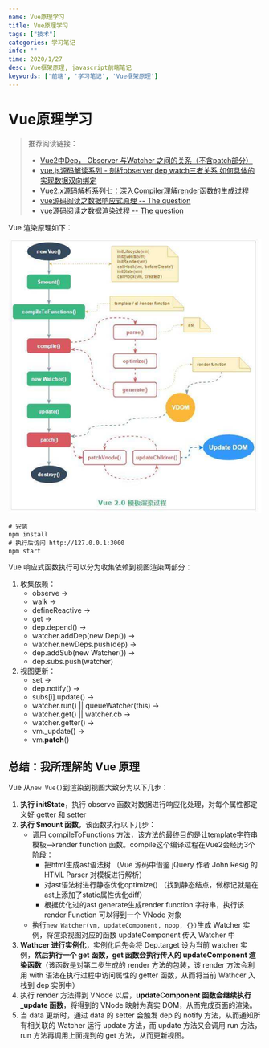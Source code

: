 ```yaml
---
name: Vue原理学习
title: Vue原理学习
tags: ["技术"]
categories: 学习笔记
info: ""
time: 2020/1/27
desc: Vue框架原理, javascript前端笔记
keywords: ['前端', '学习笔记', 'Vue框架原理']
---
```


# Vue原理学习

> 推荐阅读链接：
> - [Vue2中Dep， Observer 与Watcher 之间的关系（不含patch部分）
>   ](https://github.com/AnnVoV/blog/blob/master/js/vue2%20Dep%20Observer%20%E4%B8%8E%20Watcher%E4%B9%8B%E9%97%B4%E7%9A%84%E5%85%B3%E8%81%94.md)
> - [vue.js源码解读系列 - 剖析observer,dep,watch三者关系 如何具体的实现数据双向绑定](https://blog.seosiwei.com/detail/24)
> - [Vue2.x源码解析系列七：深入Compiler理解render函数的生成过程](https://juejin.im/post/5b68fe48e51d4519125369b6)
> - [vue源码阅读之数据响应式原理 -- The question](https://juejin.im/post/5ce23e16e51d4510664d162c#heading-3)
> - [vue源码阅读之数据渲染过程 -- The question](https://juejin.im/post/5ce263bf518825645c34cd4e)

Vue 渲染原理如下：

![vue渲染原理](./images/vue-study.jpg)

```shell
# 安装
npm install
# 执行后访问 http://127.0.0.1:3000
npm start
```

Vue 响应式函数执行可以分为收集依赖到视图渲染两部分：

1. 收集依赖：
    - observe -> 
    - walk -> 
    - defineReactive -> 
    - get -> 
    - dep.depend() -> 
    - watcher.addDep(new Dep()) -> 
    - watcher.newDeps.push(dep) -> 
    - dep.addSub(new Watcher()) -> 
    - dep.subs.push(watcher)
2. 视图更新：
    - set -> 
    - dep.notify() -> 
    - subs[i].update() -> 
    - watcher.run() || queueWatcher(this) -> 
    - watcher.get() || watcher.cb -> 
    - watcher.getter() -> 
    - vm._update() -> 
    - vm.__patch__()

## 总结：我所理解的 Vue 原理

Vue 从`new Vue()`到渲染到视图大致分为以下几步：

1. **执行 initState**，执行 observe 函数对数据进行响应化处理，对每个属性都定义好 getter 和 setter
2. **执行 $mount 函数**，该函数执行以下几步：
    - 调用 compileToFunctions 方法，该方法的最终目的是让template字符串模板——>render function 函数。compile这个编译过程在Vue2会经历3个阶段：
        - 把html生成ast语法树 （Vue 源码中借鉴 jQuery 作者 John Resig 的 HTML Parser 对模板进行解析）
        - 对ast语法树进行静态优化optimize() （找到静态结点，做标记就是在ast上添加了static属性优化diff）
        - 根据优化过的ast generate生成render function 字符串，执行该 render Function 可以得到一个 VNode 对象
    - 执行`new Watcher(vm, updateComponent, noop, {})`生成 Watcher 实例，将渲染视图对应的函数 updateComponent 传入 Watcher 中
3. **Wathcer 进行实例化**，实例化后先会将 Dep.target 设为当前 watcher 实例，**然后执行一个 get 函数，get 函数会执行传入的 updateComponent 渲染函数**（该函数是对第二步生成的 render 方法的包装，该 render 方法会利用 with 语法在执行过程中访问属性的 getter 函数，从而将当前 Wathcer 入栈到 dep 实例中）
4. 执行 render 方法得到 VNode 以后，**updateComponent 函数会继续执行 _update 函数**，将得到的 VNode 映射为真实 DOM，从而完成页面的渲染。
5. 当 data 更新时，通过 data 的 setter 会触发 dep 的 notify 方法，从而通知所有相关联的 Watcher 运行 update 方法，而 update 方法又会调用 run 方法，run 方法再调用上面提到的 get 方法，从而更新视图。